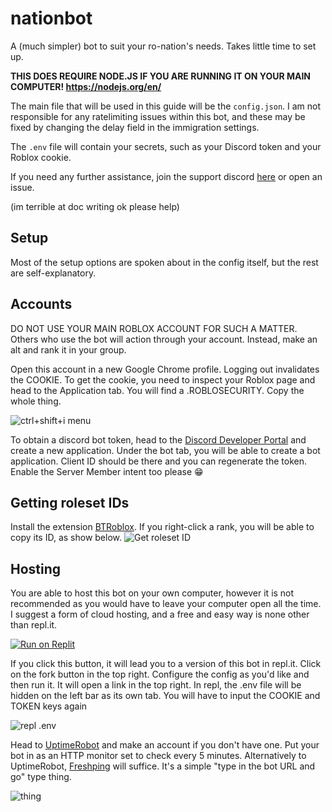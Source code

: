 # nationbot

A (much simpler) bot to suit your ro-nation's needs. Takes little time to set up.

**THIS DOES REQUIRE NODE.JS IF YOU ARE RUNNING IT ON YOUR MAIN COMPUTER! https://nodejs.org/en/**

The main file that will be used in this guide will be the `config.json`. I am not responsible for any ratelimiting issues within this bot, and these may be fixed by changing the delay field in the immigration settings.

The `.env` file will contain your secrets, such as your Discord token and your Roblox cookie.

If you need any further assistance, join the support discord [here](https://discord.gg/qgtXyssykc) or open an issue.

(im terrible at doc writing ok please help)

## Setup

Most of the setup options are spoken about in the config itself, but the rest are self-explanatory.

## Accounts

DO NOT USE YOUR MAIN ROBLOX ACCOUNT FOR SUCH A MATTER. Others who use the bot will action through your account. Instead, make an alt and rank it in your group.

Open this account in a new Google Chrome profile. Logging out invalidates the COOKIE. To get the cookie, you need to inspect your Roblox page and head to the Application tab. You will find a .ROBLOSECURITY. Copy the whole thing.

![ctrl+shift+i menu](https://i.imgur.com/wtawQ5N.png)

To obtain a discord bot token, head to the [Discord Developer Portal](https://discord.dev) and create a new application. Under the bot tab, you will be able to create a bot application. Client ID should be there and you can regenerate the token. Enable the Server Member intent too please 😁

## Getting roleset IDs

Install the extension [BTRoblox](https://chrome.google.com/webstore/detail/btroblox-making-roblox-be/hbkpclpemjeibhioopcebchdmohaieln). If you right-click a rank, you will be able to copy its ID, as show below.
![Get roleset ID](https://camo.githubusercontent.com/9406894fac1841d79f2e7a3ab797595cf7f3e1f154f2dc4d2fe7b017039b2f5c/68747470733a2f2f692e696d6775722e636f6d2f5a6e486e4b79442e706e67)

## Hosting

You are able to host this bot on your own computer, however it is not recommended as you would have to leave your computer open all the time. I suggest a form of cloud hosting, and a free and easy way is none other than repl.it.

[![Run on Replit](https://raw.githubusercontent.com/BinBashBanana/deploy-buttons/master/buttons/remade/replit.svg)](https://replit.com/github/notjustleo/nationbot)

If you click this button, it will lead you to a version of this bot in repl.it.
Click on the fork button in the top right.
Configure the config as you'd like and then run it. It will open a link in the top right.
In repl, the .env file will be hidden on the left bar as its own tab. You will have to input the COOKIE and TOKEN keys again

![repl .env](https://cdn.upload.systems/uploads/WPbmUgy2.png)

Head to [UptimeRobot](https://uptimerobot.com) and make an account if you don't have one. Put your bot in as an HTTP monitor set to check every 5 minutes.
Alternatively to UptimeRobot, [Freshping](https://www.freshworks.com/website-monitoring/) will suffice. It's a simple "type in the bot URL and go" type thing.

![thing](https://cdn.upload.systems/uploads/F15LgBz3.png)
